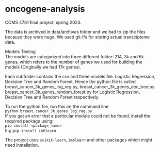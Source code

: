 # oncogene-analysis
COMS 4761 final project, spring 2023. 

The data is archived in data/archives folder and we had to zip the files because they were huge. We used git-lfs for storing actual transciptome data.

Models Testing<br>
The models are categorized into three different folder: 214, 3k and 6k genes, which refers to the number of genes we used for building the models (Originally we had 17k genes).

Each subfolder contains the csv and three models file: Logistic Regression, Decision Tree and Random Forest. Hence the python file is called breast_cancer_3k_genes_log_reg.py, breast_cancer_3k_genes_dec_tree.py breast_cancer_3k_genes_random_forest.py for Logistic Regression, Decision Tree and Random Forest respectively.

To run the python file, run this on the command line: <br>
```python breast_cancer_3k_genes_log_reg.py```
<br>
If you get an error that a particular module could not be found, install the required package using:<br>
```pip install <package_name>```
<br>
E.g ```pip install imblearn```
<br>

The project uses ```scikit-learn```, ```imblearn``` and other packages which might need installation.
